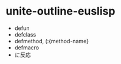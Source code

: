 unite-outline-euslisp
=====================

* defun
* defclass
* defmethod, (:{method-name}
* defmacro
* に反応
